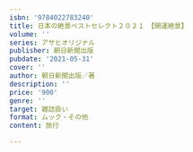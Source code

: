 ```yaml
---
isbn: '9784022783240'
title: 日本の絶景ベストセレクト２０２１　【開運絶景】
volume: ''
series: アサヒオリジナル
publisher: 朝日新聞出版
pubdate: '2021-05-31'
cover: ''
author: 朝日新聞出版／著
description: ''
price: '900'
genre: ''
target: 雑誌扱い
format: ムック・その他
content: 旅行

---
```

